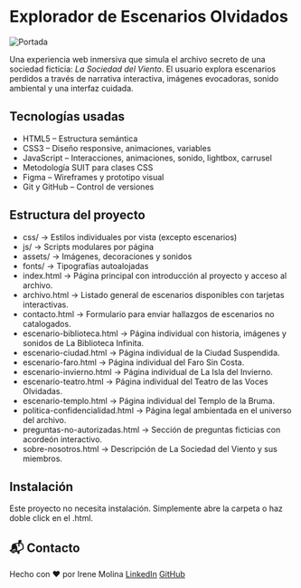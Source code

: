 # Explorador de Escenarios Olvidados
![Portada](https://github.com/user-attachments/assets/796dc003-f608-4feb-abea-9ff37904118f)

Una experiencia web inmersiva que simula el archivo secreto de una sociedad ficticia: *La Sociedad del Viento*. El usuario explora escenarios perdidos a través de narrativa interactiva, imágenes evocadoras, sonido ambiental y una interfaz cuidada.

## Tecnologías usadas

- HTML5 – Estructura semántica
- CSS3 – Diseño responsive, animaciones, variables
- JavaScript – Interacciones, animaciones, sonido, lightbox, carrusel
- Metodología SUIT para clases CSS
- Figma – Wireframes y prototipo visual
- Git y GitHub – Control de versiones

## Estructura del proyecto
- css/ → Estilos individuales por vista (excepto escenarios) 
- js/ → Scripts modulares por página 
- assets/ → Imágenes, decoraciones y sonidos 
- fonts/ → Tipografías autoalojadas 
- index.html → Página principal con introducción al proyecto y acceso al archivo.
- archivo.html → Listado general de escenarios disponibles con tarjetas interactivas.
- contacto.html → Formulario para enviar hallazgos de escenarios no catalogados.
- escenario-biblioteca.html → Página individual con historia, imágenes y sonidos de La Biblioteca Infinita.
- escenario-ciudad.html → Página individual de la Ciudad Suspendida.
- escenario-faro.html →	Página individual del Faro Sin Costa.
- escenario-invierno.html → Página individual de La Isla del Invierno.
- escenario-teatro.html → Página individual del Teatro de las Voces Olvidadas.
- escenario-templo.html → Página individual del Templo de la Bruma.
- politica-confidencialidad.html → Página legal ambientada en el universo del archivo.
- preguntas-no-autorizadas.html → Sección de preguntas ficticias con acordeón interactivo.
- sobre-nosotros.html →	Descripción de La Sociedad del Viento y sus miembros.

## Instalación

Este proyecto no necesita instalación. Simplemente abre la carpeta o haz doble click en el .html.


## 📬 Contacto

Hecho con ❤️ por Irene Molina
[LinkedIn](https://www.linkedin.com/in/irenemolinaholgado/)
[GitHub](https://github.com/Elcodigodeirene)
